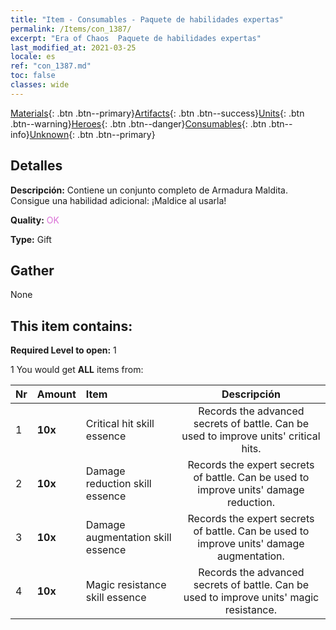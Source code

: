 ```yaml
---
title: "Item - Consumables - Paquete de habilidades expertas"
permalink: /Items/con_1387/
excerpt: "Era of Chaos  Paquete de habilidades expertas"
last_modified_at: 2021-03-25
locale: es
ref: "con_1387.md"
toc: false
classes: wide
---
```

 [Materials](/es/Items/){: .btn .btn--primary}[Artifacts](/es/Items/Artifacts/){: .btn .btn--success}[Units](/es/Items/Units/){: .btn .btn--warning}[Heroes](/es/Items/Heroes/){: .btn .btn--danger}[Consumables](/es/Items/Consumables/){: .btn .btn--info}[Unknown](/es/Items/Unknown/){: .btn .btn--primary}

## Detalles
 **Descripción:** Contiene un conjunto completo de Armadura Maldita. Consigue una habilidad adicional: ¡Maldice al usarla!

 **Quality:** <span style="color: #DA70D6">OK</span>

 **Type:** Gift

## Gather

  None

## This item contains:

 **Required Level to open:** 1

 1 You would get **ALL** items  from:

  | Nr | Amount |     Item    | Descripción |
  |:---|:-------|:------------|:-----------:|
  | 1 |  **10x** | Critical hit skill essence | Records the advanced secrets of battle. Can be used to improve units' critical hits.  | 
  | 2 |  **10x** | Damage reduction skill essence | Records the expert secrets of battle. Can be used to improve units' damage reduction.  | 
  | 3 |  **10x** | Damage augmentation skill essence | Records the expert secrets of battle. Can be used to improve units' damage augmentation.  | 
  | 4 |  **10x** | Magic resistance skill essence | Records the advanced secrets of battle. Can be used to improve units' magic resistance.  | 
